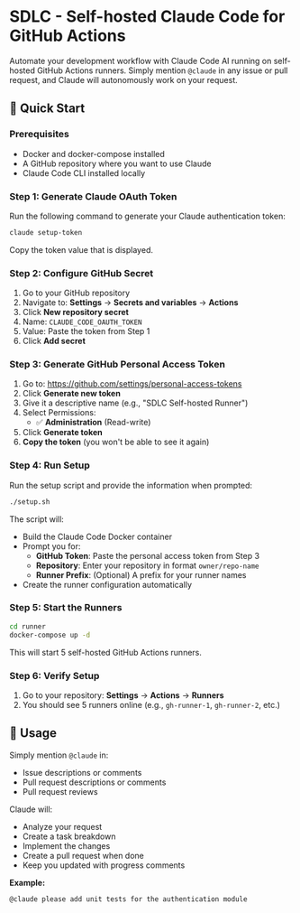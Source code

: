 # SDLC - Self-hosted Claude Code for GitHub Actions

Automate your development workflow with Claude Code AI running on self-hosted GitHub Actions runners. Simply mention `@claude` in any issue or pull request, and Claude will autonomously work on your request.

## 🚀 Quick Start

### Prerequisites

- Docker and docker-compose installed
- A GitHub repository where you want to use Claude
- Claude Code CLI installed locally

### Step 1: Generate Claude OAuth Token

Run the following command to generate your Claude authentication token:

```bash
claude setup-token
```

Copy the token value that is displayed.

### Step 2: Configure GitHub Secret

1. Go to your GitHub repository
2. Navigate to: **Settings** → **Secrets and variables** → **Actions**
3. Click **New repository secret**
4. Name: `CLAUDE_CODE_OAUTH_TOKEN`
5. Value: Paste the token from Step 1
6. Click **Add secret**

### Step 3: Generate GitHub Personal Access Token

1. Go to: https://github.com/settings/personal-access-tokens
2. Click **Generate new token**
3. Give it a descriptive name (e.g., "SDLC Self-hosted Runner")
4. Select Permissions:
   - ✅ **Administration** (Read-write)
5. Click **Generate token**
6. **Copy the token** (you won't be able to see it again)

### Step 4: Run Setup

Run the setup script and provide the information when prompted:

```bash
./setup.sh
```

The script will:

- Build the Claude Code Docker container
- Prompt you for:
  - **GitHub Token**: Paste the personal access token from Step 3
  - **Repository**: Enter your repository in format `owner/repo-name`
  - **Runner Prefix**: (Optional) A prefix for your runner names
- Create the runner configuration automatically

### Step 5: Start the Runners

```bash
cd runner
docker-compose up -d
```

This will start 5 self-hosted GitHub Actions runners.

### Step 6: Verify Setup

1. Go to your repository: **Settings** → **Actions** → **Runners**
2. You should see 5 runners online (e.g., `gh-runner-1`, `gh-runner-2`, etc.)

## 💬 Usage

Simply mention `@claude` in:

- Issue descriptions or comments
- Pull request descriptions or comments
- Pull request reviews

Claude will:

- Analyze your request
- Create a task breakdown
- Implement the changes
- Create a pull request when done
- Keep you updated with progress comments

**Example:**

```
@claude please add unit tests for the authentication module
```
